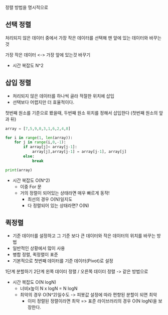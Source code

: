 정렬 방법을 명시적으로

## 선택 정렬
처리되지 않은 데이터 중에서 가장 작은 데이터를 선택해 맨 앞에 있는 데이터와 바꾸는 것

가장 작은 데이터 <-> 가장 앞에 있는것 바꾸기

- 시간 복잡도  N^2

## 삽입 정렬
- 처리되지 않은 데이터를 하나씩 골라 적절한 위치에 삽입
- 선택보다 어렵지만 더 효율적이다.

첫번째 원소를 기준으로 봤을때, 두번째 원소 위치를 정해서 삽입한다 (첫번째 원소의 앞과 뒤)

```python
array = [7,5,9,0,3,1,6,2,4,8]

for i in range(1, len(array)):
	for j in range(i,0,-1):
		if array[j]< array[j-1]:
			array[j],array[j-1] = array[j-1], array[j]
		else:
			break

print(array)
```
- 시간 복잡도 O(N^2)
	- 이중 For 문
	- 거의 정렬이 되어있는 상태라면 매우 빠르게 동작! 
		- 최선의 경우 O(N)일지도
		- 다 정렬되어 있는 상태라면? O(N)


## 퀵정렬
- 기준 데이터를 설정하고 그 기준 보다 큰 데이터와 작은 데이터의 위치를 바꾸는 방법
- 일반적인 상황에서 많이 사용
- 병합 정렬, 퀵정렬이 표준
- 기본적으로 첫번째 데이터를 기준 데이터(Pivot)로 설정 
 
1단계 분할하기
2단계 왼쪽 데이터 정렬 / 오른쪽 데이터 정렬 -> 같은 방법으로

- 시간 복잡도 O(N logN)
	- 너비x높이 N x logN = N logN
	- 최악의 경우 O(N^2)일수도 -> 피봇값 설정에 따라 편향된 분할이 되면 최악
		- 이미 정렬된 정렬이라면 최악
	=> 표준 라이브러리의 경우 O(N logN)을 보장한다. 